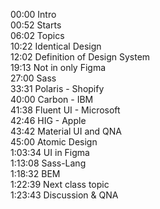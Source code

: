 00:00 Intro  
00:52 Starts  
06:02 Topics  
10:22 Identical Design  
12:02 Definition of Design System  
19:13 Not in only Figma  
27:00 Sass  
33:31 Polaris - Shopify  
40:00 Carbon - IBM  
41:38 Fluent UI - Microsoft  
42:46 HIG -  Apple  
43:42 Material UI and QNA  
45:00 Atomic Design  
1:03:34 UI in Figma  
1:13:08 Sass-Lang  
1:18:32 BEM  
1:22:39 Next class topic  
1:23:43 Discussion & QNA  

